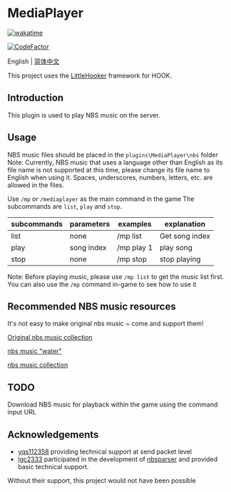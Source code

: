 # MediaPlayer

[![wakatime](https://wakatime.com/badge/user/2838d0e1-1416-4f45-bc46-cbda8f4d9e75/project/193328a5-c16a-4ad4-9ab2-f18b70349042.svg)](https://wakatime.com/badge/user/2838d0e1-1416-4f45-bc46-cbda8f4d9e75/project/193328a5-c16a-4ad4-9ab2-f18b70349042)

[![CodeFactor](https://www.codefactor.io/repository/github/willowsaucer/mediaplayer/badge)](https://www.codefactor.io/repository/github/willowsaucer/mediaplayer)

English | [简体中文](README_ZH.md)

This project uses the [LittleHooker](https://github.com/WillowSauceR/LittleHooker) framework for HOOK.

## Introduction
This plugin is used to play NBS music on the server.

## Usage
NBS music files should be placed in the ``plugins\MediaPlayer\nbs`` folder
Note: Currently, NBS music that uses a language other than English as its file name is not supported at this time, please change its file name to English when using it. Spaces, underscores, numbers, letters, etc. are allowed in the files.

Use ``/mp`` or ``/mediaplayer`` as the main command in the game
The subcommands are ``list``, ``play`` and ``stop``.

| subcommands | parameters | examples   | explanation    |
| ----------- | ---------- | ---------- | -------------- |
| list        | none       | /mp list   | Get song index |
| play        | song index | /mp play 1 | play song      |
| stop        | none       | /mp stop   | stop playing   |

Note: Before playing music, please use ``/mp list`` to get the music list first.
You can also use the ``/mp`` command in-game to see how to use it

## Recommended NBS music resources
It's not easy to make original nbs music ~ come and support them!

[Original nbs music collection](https://www.minebbs.com/resources/nbs.4773/)

[nbs music "water"](https://www.minebbs.com/resources/nbs-water.4365/)

[nbs music collection](https://github.com/nickg2/NBSsongs)

## TODO
Download NBS music for playback within the game using the command input URL

## Acknowledgements

- [yqs112358](https://github.com/yqs112358) providing technical support at send packet level
- [lgc2333](https://github.com/lgc2333) participated in the development of [nbsparser](https://github.com/WillowSauceR/nbsparser) and provided basic technical support.

Without their support, this project would not have been possible
